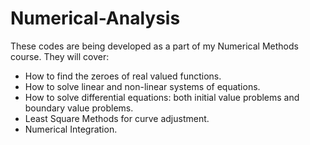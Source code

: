 # Numerical-Analysis

These codes are being developed as a part of my Numerical Methods course. 
They will cover:

- How to find the zeroes of real valued functions.
- How to solve linear and non-linear systems of equations.
- How to solve differential equations: both initial value problems and boundary value problems.
- Least Square Methods for curve adjustment.
- Numerical Integration. 
